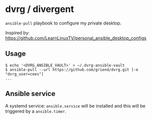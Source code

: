 # dvrg / divergent

`ansible-pull` playbook to configure my private desktop.

Inspired by: https://github.com/LearnLinuxTV/personal_ansible_desktop_configs

## Usage

```shell
$ echo '<DVRG_ANSIBLE_VAULT>' > ~/.dvrg-ansible-vault
$ ansible-pull --url https://github.com/griend/dvrg.git [-e "dvrg_user=cees"] 
...
```

## Ansible service

A systemd service: `ansible.service` will be installed and this will be triggered by a `ansible.timer`.

